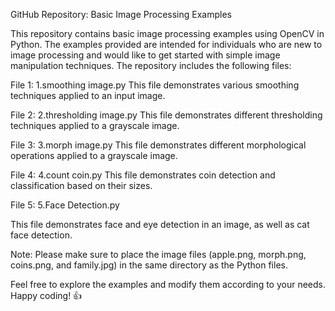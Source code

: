GitHub Repository: Basic Image Processing Examples

This repository contains basic image processing examples using OpenCV in Python. The examples provided are intended for individuals who are new to image processing and would like to get started with simple image manipulation techniques. The repository includes the following files:

File 1: 1.smoothing image.py
This file demonstrates various smoothing techniques applied to an input image.

File 2: 2.thresholding image.py
This file demonstrates different thresholding techniques applied to a grayscale image.

File 3: 3.morph image.py
This file demonstrates different morphological operations applied to a grayscale image.

File 4: 4.count coin.py
This file demonstrates coin detection and classification based on their sizes.

File 5: 5.Face Detection.py

This file demonstrates face and eye detection in an image, as well as cat face detection.

Note: Please make sure to place the image files (apple.png, morph.png, coins.png, and family.jpg) in the same directory as the Python files.

Feel free to explore the examples and modify them according to your needs. Happy coding! 👍
